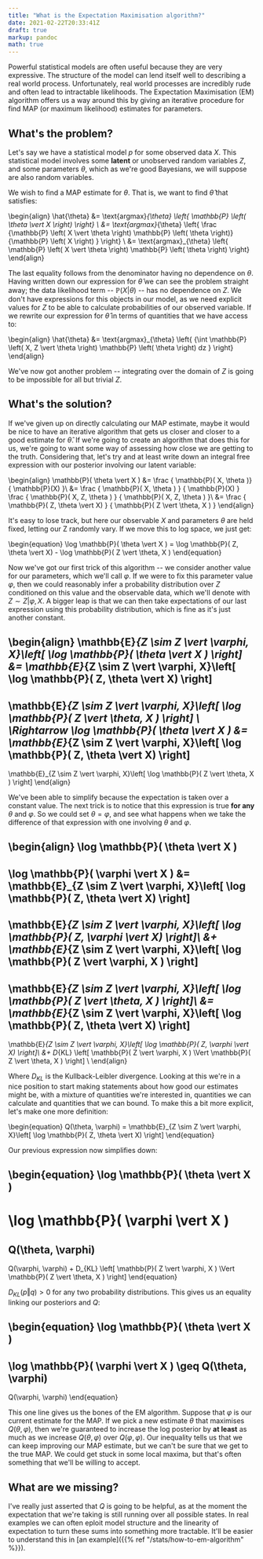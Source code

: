```yaml
---
title: "What is the Expectation Maximisation algorithm?"
date: 2021-02-22T20:33:41Z
draft: true
markup: pandoc
math: true
---
```


Powerful statistical models are often useful because they are very expressive.
The structure of the model can lend itself well to describing a real world process.
Unfortunately, real world processes are incredibly rude and often lead to intractable likelihoods.
The Expectation Maximisation (EM) algorithm offers us a way around this by giving an iterative procedure for find MAP (or maximum likelihood) estimates for parameters.

## What's the problem? ##

Let's say we have a statistical model $p$ for some observed data $X$.
This statistical model involves some **latent** or unobserved random variables $Z$, and some parameters $\theta$, which as we're good Bayesians, we will suppose are also random variables.

We wish to find a MAP estimate for $\theta$. That is, we want to find $\hat{\theta}$ that satisfies:

\begin{align}
\hat{\theta} 
&= \text{argmax}_{\theta} \left\{ \mathbb{P} \left( \theta \vert X \right) \right\} \\
&= \text{argmax}_{\theta} \left\{
     \frac
     {\mathbb{P} \left( X \vert \theta \right) \mathbb{P} \left( \theta \right)}
     {\mathbb{P} \left( X \right) }
\right\} \\
&= \text{argmax}_{\theta} \left\{ \mathbb{P} \left( X \vert \theta \right) \mathbb{P} \left( \theta \right) \right\}
\end{align}

The last equality follows from the denominator having no dependence on $\theta$.
Having written down our expression for $\hat{\theta}$ we can see the problem straight away; the data likelihood term -- $\mathbb{P}(X \vert \theta)$ -- has no dependence on $Z$.
We don't have expressions for this objects in our model, as we need explicit values for $Z$ to be able to calculate probabilities of our observed variable.
If we rewrite our expression for $\hat{\theta}$ in terms of quantities that we have access to:

\begin{align}
\hat{\theta} 
&= \text{argmax}_{\theta} \left\{
     {\int \mathbb{P} \left( X, Z \vert \theta \right) \mathbb{P} \left( \theta \right) dz }
\right\}
\end{align}

We've now got another problem -- integrating over the domain of $Z$ is going to be impossible for all but trivial $Z$.

## What's the solution? ##

If we've given up on directly calculating our MAP estimate, maybe it would be nice to have an iterative algorithm that gets us closer and closer to a good estimate for $\hat{\theta}$.
If we're going to create an algorithm that does this for us, we're going to want some way of assessing how close we are getting to the truth.
Considering that, let's try and at least write down an integral free expression with our posterior involving our latent variable:

\begin{align}
\mathbb{P}( \theta \vert X )
&= \frac
        { \mathbb{P}( X, \theta )}
        { \mathbb{P}(X) }\\
&= \frac
        { \mathbb{P}( X, \theta ) }
        { \mathbb{P}(X) }
   \frac
        { \mathbb{P}( X, Z, \theta ) }
        { \mathbb{P}( X, Z, \theta ) }\\
&= \frac
        { \mathbb{P}( Z, \theta \vert X) }
        { \mathbb{P}( Z \vert \theta, X ) }
\end{align}

It's easy to lose track, but here our observable $X$ and parameters $\theta$ are held fixed, letting our Z randomly vary.
If we move this to log space, we just get:

\begin{equation}
\log \mathbb{P}( \theta \vert X ) = \log \mathbb{P}( Z, \theta \vert X) - \log \mathbb{P}( Z \vert \theta, X )
\end{equation}

Now we've got our first trick of this algorithm -- we consider another value for our parameters, which we'll call $\varphi$.
If we were to fix this parameter value $\varphi$, then we could reasonably infer a probability distribution over $Z$ conditioned on this value and the observable data, which we'll denote with $Z \sim Z \vert \varphi, X$.
A bigger leap is that we can then take expectations of our last expression using this probability distribution, which is fine as it's just another constant.

\begin{align}
\mathbb{E}_{Z \sim Z \vert \varphi, X}\left[ \log \mathbb{P}( \theta \vert X ) \right]
&=
\mathbb{E}_{Z \sim Z \vert \varphi, X}\left[ \log \mathbb{P}( Z, \theta \vert X) \right]
-
\mathbb{E}_{Z \sim Z \vert \varphi, X}\left[ \log \mathbb{P}( Z \vert \theta, X ) \right]
\\
\Rightarrow
\log \mathbb{P}( \theta \vert X ) 
&=
\mathbb{E}_{Z \sim Z \vert \varphi, X}\left[ \log \mathbb{P}( Z, \theta \vert X) \right]
-
\mathbb{E}_{Z \sim Z \vert \varphi, X}\left[ \log \mathbb{P}( Z \vert \theta, X ) \right]
\end{align}

We've been able to simplify because the expectation is taken over a constant value.
The next trick is to notice that this expression is true **for any** $\theta$ and $\varphi$.
So we could set $\theta = \varphi$, and see what happens when we take the difference of that expression with one involving $\theta$ and $\varphi$.

\begin{align}
\log \mathbb{P}( \theta \vert X )
-
\log \mathbb{P}( \varphi \vert X )
&=
\mathbb{E}_{Z \sim Z \vert \varphi, X}\left[ \log \mathbb{P}( Z, \theta \vert X) \right]
-
\mathbb{E}_{Z \sim Z \vert \varphi, X}\left[ \log \mathbb{P}( Z, \varphi \vert X) \right]\\
&+
\mathbb{E}_{Z \sim Z \vert \varphi, X}\left[ \log \mathbb{P}( Z \vert \varphi, X ) \right]
-
\mathbb{E}_{Z \sim Z \vert \varphi, X}\left[ \log \mathbb{P}( Z \vert \theta, X ) \right]\\
&=
\mathbb{E}_{Z \sim Z \vert \varphi, X}\left[ \log \mathbb{P}( Z, \theta \vert X) \right]
-
\mathbb{E}_{Z \sim Z \vert \varphi, X}\left[ \log \mathbb{P}( Z, \varphi \vert X) \right]\\
&+
D_{KL} \left[ \mathbb{P}( Z \vert \varphi, X ) \Vert \mathbb{P}( Z \vert \theta, X ) \right]
\\
\end{align}

Where $D_{KL}$ is the Kullback-Leibler divergence.
Looking at this we're in a nice position to start making statements about how good our estimates might be, with a mixture of quantities we're interested in, quantities we can calculate and quantities that we can bound.
To make this a bit more explicit, let's make one more definition:

\begin{equation}
Q(\theta, \varphi) = \mathbb{E}_{Z \sim Z \vert \varphi, X}\left[ \log \mathbb{P}( Z, \theta \vert X) \right]
\end{equation}

Our previous expression now simplifies down:

\begin{equation}
\log \mathbb{P}( \theta \vert X )
-
\log \mathbb{P}( \varphi \vert X )
=
Q(\theta, \varphi)
-
Q(\varphi, \varphi)
+
D_{KL} \left[ \mathbb{P}( Z \vert \varphi, X ) \Vert \mathbb{P}( Z \vert \theta, X ) \right]
\end{equation}

$D_{KL}(p \Vert q) > 0$ for any two probability distributions.
This gives us an equality linking our posteriors and $Q$:

\begin{equation}
\log \mathbb{P}( \theta \vert X )
-
\log \mathbb{P}( \varphi \vert X )
\geq
Q(\theta, \varphi)
-
Q(\varphi, \varphi)
\end{equation}

This one line gives us the bones of the EM algorithm.
Suppose that $\varphi$ is our current estimate for the MAP.
If we pick a new estimate $\theta$ that maximises $Q(\theta, \varphi)$, then we're guaranteed to increase the log posterior by **at least** as much as we increase $Q(\theta, \varphi)$ over $Q(\varphi, \varphi)$.
Our inequality tells us that we can keep improving our MAP estimate, but we can't be sure that we get to the true MAP.
We could get stuck in some local maxima, but that's often something that we'll be willing to accept.

## What are we missing? ##

I've really just asserted that $Q$ is going to be helpful, as at the moment the expectation that we're taking is still running over all possible states.
In real examples we can often eploit model structure and the linearity of expectation to turn these sums into something more tractable.
It'll be easier to understand this in [an example]({{% ref "/stats/how-to-em-algorithm" %}}).
